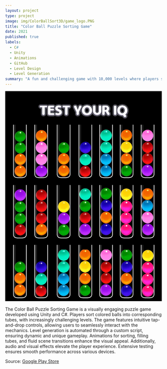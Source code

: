 ```yaml
---
layout: project
type: project
image: img/ColorBallSort3D/game_logo.PNG
title: "Color Ball Puzzle Sorting Game"
date: 2021
published: true
labels:
  - C#
  - Unity
  - Animations
  - GitHub
  - Level Design
  - Level Generation
summary: "A fun and challenging game with 10,000 levels where players sort colored balls into tubes. The game is designed to test and improve problem-solving skills as players work through increasingly difficult levels."
---
```


<img class="img-fluid" src="../img/ColorBallSort3D/game_Cover.png">

The Color Ball Puzzle Sorting Game is a visually engaging puzzle game developed using Unity and C#. Players sort colored balls into corresponding tubes, with increasingly challenging levels. The game features intuitive tap-and-drop controls, allowing users to seamlessly interact with the mechanics. Level generation is automated through a custom script, ensuring dynamic and unique gameplay. Animations for sorting, filling tubes, and fluid scene transitions enhance the visual appeal. Additionally, audio and visual effects elevate the player experience. Extensive testing ensures smooth performance across various devices.

Source: <a href="https://play.google.com/store/apps/details?id=com.playspare.colorballsort3d">Google Play Store</a>
